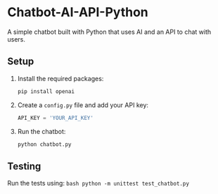 # Chatbot-AI-API-Python
A simple chatbot built with Python that uses AI and an API to chat with users.


## Setup
1. Install the required packages:
    ```bash
    pip install openai
    ```

2. Create a `config.py` file and add your API key:
    ```python
    API_KEY = 'YOUR_API_KEY'
    ```

3. Run the chatbot:
    ```bash
    python chatbot.py
    ```

## Testing
Run the tests using:
    ```bash
    python -m unittest test_chatbot.py
    ```